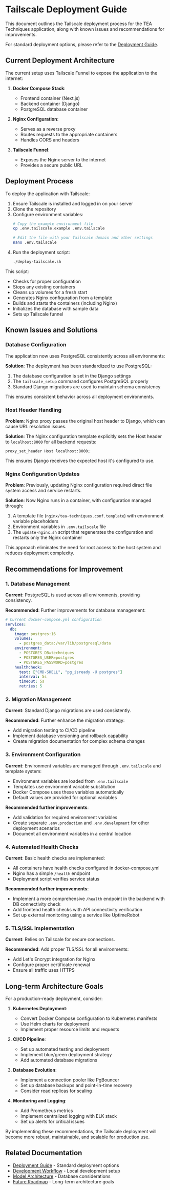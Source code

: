 # Tailscale Deployment Guide

This document outlines the Tailscale deployment process for the TEA Techniques application, along with known issues and recommendations for improvements.

For standard deployment options, please refer to the [Deployment Guide](DEPLOYMENT.md).

## Current Deployment Architecture

The current setup uses Tailscale Funnel to expose the application to the internet:

1. **Docker Compose Stack**:
   - Frontend container (Next.js)
   - Backend container (Django)
   - PostgreSQL database container

2. **Nginx Configuration**:
   - Serves as a reverse proxy
   - Routes requests to the appropriate containers
   - Handles CORS and headers

3. **Tailscale Funnel**:
   - Exposes the Nginx server to the internet
   - Provides a secure public URL

## Deployment Process

To deploy the application with Tailscale:

1. Ensure Tailscale is installed and logged in on your server
2. Clone the repository
3. Configure environment variables:
   ```bash
   # Copy the example environment file
   cp .env.tailscale.example .env.tailscale
   
   # Edit the file with your Tailscale domain and other settings
   nano .env.tailscale
   ```
4. Run the deployment script:
   ```bash
   ./deploy-tailscale.sh
   ```

This script:
- Checks for proper configuration
- Stops any existing containers
- Cleans up volumes for a fresh start
- Generates Nginx configuration from a template
- Builds and starts the containers (including Nginx)
- Initializes the database with sample data
- Sets up Tailscale funnel

## Known Issues and Solutions

### Database Configuration

The application now uses PostgreSQL consistently across all environments:

**Solution**: The deployment has been standardized to use PostgreSQL:
1. The database configuration is set in the Django settings
2. The `tailscale_setup` command configures PostgreSQL properly
3. Standard Django migrations are used to maintain schema consistency

This ensures consistent behavior across all deployment environments.

### Host Header Handling

**Problem**: Nginx proxy passes the original host header to Django, which can cause URL resolution issues.

**Solution**: The Nginx configuration template explicitly sets the Host header to `localhost:8000` for all backend requests:

```nginx
proxy_set_header Host localhost:8000;
```

This ensures Django receives the expected host it's configured to use.

### Nginx Configuration Updates

**Problem**: Previously, updating Nginx configuration required direct file system access and service restarts.

**Solution**: Now Nginx runs in a container, with configuration managed through:

1. A template file (`nginx/tea-techniques.conf.template`) with environment variable placeholders
2. Environment variables in `.env.tailscale` file 
3. The `update-nginx.sh` script that regenerates the configuration and restarts only the Nginx container

This approach eliminates the need for root access to the host system and reduces deployment complexity.

## Recommendations for Improvement

### 1. Database Management

**Current**: PostgreSQL is used across all environments, providing consistency.

**Recommended**: Further improvements for database management:

```yaml
# Current docker-compose.yml configuration
services:
  db:
    image: postgres:16
    volumes:
      - postgres_data:/var/lib/postgresql/data
    environment:
      - POSTGRES_DB=techniques
      - POSTGRES_USER=postgres
      - POSTGRES_PASSWORD=postgres
    healthcheck:
      test: ["CMD-SHELL", "pg_isready -U postgres"]
      interval: 5s
      timeout: 5s
      retries: 5
```

### 2. Migration Management

**Current**: Standard Django migrations are used consistently.

**Recommended**: Further enhance the migration strategy:

- Add migration testing to CI/CD pipeline
- Implement database versioning and rollback capability
- Create migration documentation for complex schema changes

### 3. Environment Configuration

**Current**: Environment variables are managed through `.env.tailscale` and template system:

- Environment variables are loaded from `.env.tailscale`
- Templates use environment variable substitution
- Docker Compose uses these variables automatically
- Default values are provided for optional variables

**Recommended further improvements**:

- Add validation for required environment variables
- Create separate `.env.production` and `.env.development` for other deployment scenarios
- Document all environment variables in a central location

### 4. Automated Health Checks

**Current**: Basic health checks are implemented:

- All containers have health checks configured in docker-compose.yml
- Nginx has a simple `/health` endpoint
- Deployment script verifies service status

**Recommended further improvements**:

- Implement a more comprehensive `/health` endpoint in the backend with DB connectivity check
- Add frontend health checks with API connectivity verification
- Set up external monitoring using a service like UptimeRobot

### 5. TLS/SSL Implementation

**Current**: Relies on Tailscale for secure connections.

**Recommended**: Add proper TLS/SSL for all environments:

- Add Let's Encrypt integration for Nginx
- Configure proper certificate renewal
- Ensure all traffic uses HTTPS

## Long-term Architecture Goals

For a production-ready deployment, consider:

1. **Kubernetes Deployment**:
   - Convert Docker Compose configuration to Kubernetes manifests
   - Use Helm charts for deployment
   - Implement proper resource limits and requests

2. **CI/CD Pipeline**:
   - Set up automated testing and deployment
   - Implement blue/green deployment strategy
   - Add automated database migrations

3. **Database Evolution**:
   - Implement a connection pooler like PgBouncer
   - Set up database backups and point-in-time recovery
   - Consider read replicas for scaling

4. **Monitoring and Logging**:
   - Add Prometheus metrics 
   - Implement centralized logging with ELK stack
   - Set up alerts for critical issues

By implementing these recommendations, the Tailscale deployment will become more robust, maintainable, and scalable for production use.

## Related Documentation

- [Deployment Guide](DEPLOYMENT.md) - Standard deployment options
- [Development Workflow](DEVELOPMENT-WORKFLOW.md) - Local development setup
- [Model Architecture](MODEL-ARCHITECTURE.md) - Database considerations
- [Future Roadmap](FUTURE-ROADMAP.md) - Long-term architecture goals